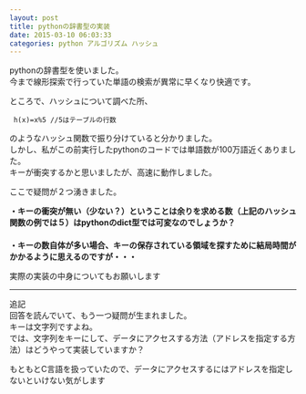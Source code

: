 ```yaml
---
layout: post
title: pythonの辞書型の実装
date: 2015-03-10 06:03:33
categories: python アルゴリズム ハッシュ
---
```

<p>pythonの辞書型を使いました。<br>
今まで線形探索で行っていた単語の検索が異常に早くなり快適です。</p>

<p>ところで、ハッシュについて調べた所、</p>

```
 h(x)=x%5 //5はテーブルの行数
```

<p>のようなハッシュ関数で振り分けていると分かりました。<br>
しかし、私がこの前実行したpythonのコードでは単語数が100万語近くありました。<br>
キーが衝突するかと思いましたが、高速に動作しました。</p>

<p>ここで疑問が２つ湧きました。</p>

<p><strong>・キーの衝突が無い（少ない？）ということは余りを求める数（上記のハッシュ関数の例では５）はpythonのdict型では可変なのでしょうか？<br>
　<br>
・キーの数自体が多い場合、キーの保存されている領域を探すために結局時間がかかるように思えるのですが・・・</strong></p>

<p>実際の実装の中身についてもお願いします</p>

<hr>

<p>追記<br>
回答を読んでいて、もう一つ疑問が生まれました。<br>
キーは文字列ですよね。<br>
では、文字列をキーにして、データにアクセスする方法（アドレスを指定する方法）はどうやって実装していますか？</p>

<p>もともとC言語を扱っていたので、データにアクセスするにはアドレスを指定しないといけない気がします</p>
